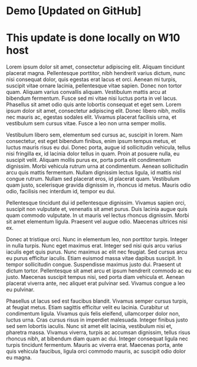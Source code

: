 # Demo [Updated on GitHub]

# This update is done locally on W10 host

Lorem ipsum dolor sit amet, consectetur adipiscing elit. Aliquam tincidunt placerat magna. Pellentesque porttitor, nibh hendrerit varius dictum, nunc nisi consequat dolor, quis egestas erat lacus et orci. Aenean mi turpis, suscipit vitae ornare lacinia, pellentesque vitae sapien. Donec non tortor quam. Aliquam varius convallis aliquam. Vestibulum mattis arcu at bibendum fermentum. Fusce sed mi vitae nisi luctus porta in vel lacus. Phasellus sit amet odio quis ante lobortis consequat et eget sem. Lorem ipsum dolor sit amet, consectetur adipiscing elit. Donec libero nibh, mollis nec mauris ac, egestas sodales elit. Vivamus placerat facilisis urna, et vestibulum sem cursus vitae. Fusce a leo non urna semper mollis.

Vestibulum libero sem, elementum sed cursus ac, suscipit in lorem. Nam consectetur, est eget bibendum finibus, enim ipsum tempus metus, et luctus mauris risus eu dui. Donec porta, augue id sollicitudin vehicula, tellus nisi fringilla ex, id lacinia dolor tellus in quam. Proin at posuere nulla, eu suscipit velit. Aliquam mollis purus ex, porta porta elit condimentum dignissim. Morbi vehicula rutrum urna at condimentum. Aenean sollicitudin arcu quis mattis fermentum. Nullam dignissim lectus ligula, id mattis nisl congue rutrum. Nullam sed placerat eros, id placerat quam. Vestibulum quam justo, scelerisque gravida dignissim in, rhoncus id metus. Mauris odio odio, facilisis nec interdum id, tempor eu dui.

Pellentesque tincidunt dui id pellentesque dignissim. Vivamus sapien orci, suscipit non vulputate et, venenatis sit amet purus. Duis lacinia augue quis quam commodo vulputate. In ut mauris vel lectus rhoncus dignissim. Morbi sit amet elementum ligula. Praesent vel augue odio. Maecenas ultrices nisi ex.

Donec at tristique orci. Nunc in elementum leo, non porttitor turpis. Integer in nulla turpis. Nunc eget maximus erat. Integer sed nisi quis arcu varius iaculis eget quis purus. Nunc maximus ac elit nec feugiat. Sed cursus arcu eu purus efficitur iaculis. Etiam euismod massa vitae dapibus suscipit. In tempor sollicitudin congue. Suspendisse maximus justo dui. Praesent ut dictum tortor. Pellentesque sit amet arcu et ipsum hendrerit commodo ac eu justo. Maecenas suscipit tempus nisi, sed porta diam vehicula et. Aenean placerat viverra ante, nec aliquet erat pulvinar sed. Vivamus congue a leo eu pulvinar.

Phasellus ut lacus sed est faucibus blandit. Vivamus semper cursus turpis, at feugiat metus. Etiam sagittis efficitur velit eu lacinia. Curabitur ut condimentum ligula. Vivamus quis felis eleifend, ullamcorper dolor non, luctus urna. Cras cursus risus in imperdiet malesuada. Integer finibus justo sed sem lobortis iaculis. Nunc sit amet elit lacinia, vestibulum nisi et, pharetra massa. Vivamus viverra, turpis ac accumsan dignissim, tellus risus rhoncus nibh, at bibendum diam quam ac dui. Integer consequat ligula nec turpis tincidunt fermentum. Mauris ac viverra erat. Maecenas porta, ante quis vehicula faucibus, ligula orci commodo mauris, ac suscipit odio dolor eu magna.
